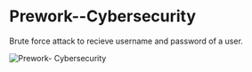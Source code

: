 # Prework--Cybersecurity
Brute force attack to recieve username and password of a user.

![Prework- Cybersecurity](https://user-images.githubusercontent.com/97911585/185461212-1efa76b3-353d-44b1-b66e-d17f502b95ce.png)
